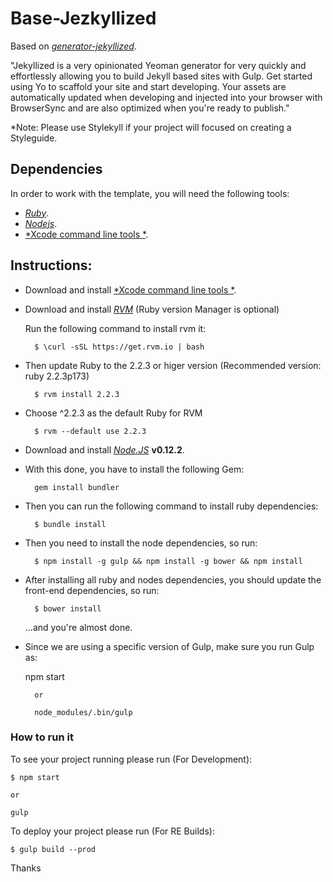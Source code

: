 # Base-Jezkyllized

Based on [*generator-jekyllized*](https://github.com/sondr3/generator-jekyllized).

"Jekyllized is a very opinionated Yeoman generator for very quickly and effortlessly allowing you to build Jekyll based sites with Gulp. Get started using Yo to scaffold your site and start developing. Your assets are automatically updated when developing and injected into your browser with BrowserSync and are also optimized when you're ready to publish."

*Note: Please use Stylekyll if your project will focused on creating a Styleguide.

## Dependencies

In order to work with the template, you will need the following tools:
- [*Ruby*](https://www.ruby-lang.org/en/).
- [*Nodejs*](http://nodejs.org/).
- [*Xcode command line tools *](https://developer.apple.com/xcode/).

## Instructions:

* Download and install [*Xcode command line tools *](https://developer.apple.com/xcode/).

* Download and install [*RVM*](https://rvm.io/rvm/install) (Ruby version Manager is optional)

    Run the following command to install rvm it:

        $ \curl -sSL https://get.rvm.io | bash

* Then update Ruby to the 2.2.3 or higer version (Recommended version: ruby 2.2.3p173)

        $ rvm install 2.2.3

* Choose ^2.2.3 as the default Ruby for RVM

        $ rvm --default use 2.2.3

* Download and install [*Node.JS*](http://nodejs.org/) **v0.12.2**.

* With this done, you have to install the following Gem:
    
        gem install bundler

* Then you can run the following command to install ruby dependencies:
    
        $ bundle install

* Then you need to install the node dependencies, so run:

        $ npm install -g gulp && npm install -g bower && npm install

* After installing all ruby and nodes dependencies, you should update the front-end dependencies, so run:

        $ bower install
        
    ...and you're almost done. 

* Since we are using a specific version of Gulp, make sure you run Gulp as:
	
	npm start 
        
        or 
        
        node_modules/.bin/gulp

    
### How to run it

To see your project running please run (For Development):

    $ npm start  
    
    or  
    
    gulp

To deploy your project please run (For RE Builds):

    $ gulp build --prod

Thanks
